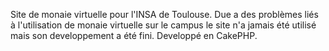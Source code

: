 Site de monaie virtuelle pour l'INSA de Toulouse.
Due a des problèmes liés à l'utilisation de monaie virtuelle sur le campus le site n'a jamais été utilisé mais son developpement a été fini.
Developpé en CakePHP.
